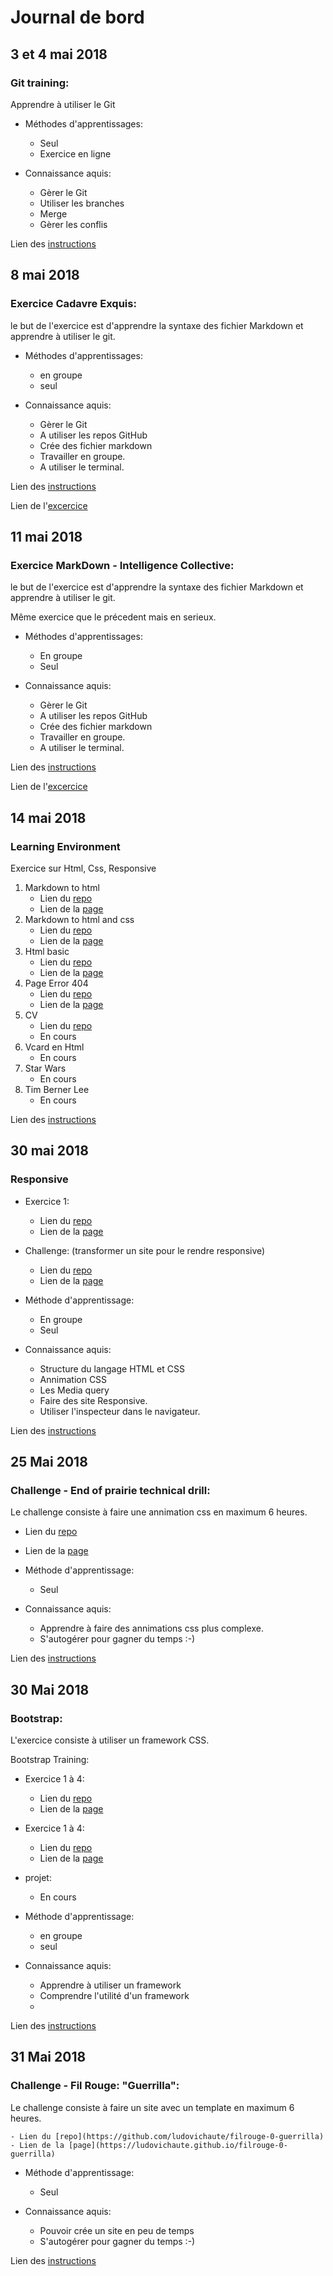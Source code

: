 # Journal de bord


## 3 et 4 mai 2018 

### Git training:

Apprendre à utiliser le Git

- Méthodes d'apprentissages:
	
	- Seul
	- Exercice en ligne

- Connaissance aquis:

	- Gèrer le Git
	- Utiliser les branches
	- Merge
	- Gèrer les conflis

Lien des [instructions](https://github.com/becodeorg/lovelace-2/blob/master/Parcours/01-La-prairie/git/git-training.md)


## 8 mai 2018

### Exercice Cadavre Exquis:

le but de l'exercice est d'apprendre la syntaxe des fichier Markdown et apprendre à utiliser le git.


- Méthodes d'apprentissages:
	
	- en groupe 
	- seul

- Connaissance aquis:
	
	- Gèrer le Git
	- A utiliser les repos GitHub
	- Crée des fichier markdown
	- Travailler en groupe.
	- A utiliser le terminal.

Lien des [instructions](https://github.com/becodeorg/lovelace-2/blob/master/Parcours/01-La-prairie/git/exercice-git-cadavre-exquis.md)

Lien de l'[excercice](https://github.com/ludovichaute/Exercice-Cadavre-Exquis-HautecoeurLudovic)

## 11 mai 2018

### Exercice MarkDown - Intelligence Collective:

le but de l'exercice est d'apprendre la syntaxe des fichier Markdown et apprendre à utiliser le git.

Même exercice que le précedent mais en serieux.


- Méthodes d'apprentissages:
	
	- En groupe 
	- Seul

- Connaissance aquis:

	- Gèrer le Git
	- A utiliser les repos GitHub
	- Crée des fichier markdown
	- Travailler en groupe.
	- A utiliser le terminal.

Lien des [instructions](https://github.com/becodeorg/lovelace-2/blob/master/Parcours/01-La-prairie/exercice-markdown-groupe.md)

Lien de l'[excercice](https://github.com/ludovichaute/exercice-markdown)


## 14 mai 2018 

### Learning Environment

Exercice sur Html, Css, Responsive


1. Markdown to html
	- Lien du [repo](https://github.com/ludovichaute/Learning-Environment)
	- Lien de la [page](https://ludovichaute.github.io/Learning-Environment/1%20markdown%20to%20html/index.html)
2. Markdown to html and css
	- Lien du [repo](https://github.com/ludovichaute/Learning-Environment)
	- Lien de la [page](https://ludovichaute.github.io/Learning-Environment/1%20markdown%20to%20html/index.html)
3. Html basic
	- Lien du [repo](https://github.com/ludovichaute/Learning-Environment)
	- Lien de la [page](https://ludovichaute.github.io/Learning-Environment/1%20markdown%20to%20html/index.html)
4. Page Error 404
	- Lien du [repo](https://github.com/ludovichaute/Learning-Environment)
	- Lien de la [page](https://ludovichaute.github.io/Learning-Environment/1%20markdown%20to%20html/index.html)
5. CV
	- Lien du [repo](https://github.com/ludovichaute/Mon-CV)
	- En cours
6. Vcard en Html
	- En cours
7. Star Wars
	- En cours
8. Tim Berner Lee
	- En cours

Lien des [instructions](https://github.com/becodeorg/lovelace-2/tree/master/Parcours/01-La-prairie/html-css)

## 30 mai 2018

### Responsive 

- Exercice 1:

	- Lien du [repo](https://github.com/ludovichaute/Learning-Environment/tree/master/Responsive/ex1)
	- Lien de la [page](https://ludovichaute.github.io/Learning-Environment/Responsive/ex1/index.html)

- Challenge: (transformer un site pour le rendre responsive)

	- Lien du [repo](https://github.com/ludovichaute/Learning-Environment/tree/master/Responsive/Challenge)
	- Lien de la [page](https://ludovichaute.github.io/Learning-Environment/Responsive/Challenge/index.html)

- Méthode d'apprentissage:

	- En groupe 
	- Seul

- Connaissance aquis:
	
	- Structure du langage HTML et CSS
	- Annimation CSS
	- Les Media query
	- Faire des site Responsive.
	- Utiliser l'inspecteur dans le navigateur.

Lien des [instructions](https://github.com/becodeorg/lovelace-2/tree/master/Parcours/02-Responsive%20Web%20Design)


## 25 Mai 2018

### Challenge - End of prairie technical drill:

Le challenge consiste à faire une annimation css en maximum 6 heures.

- Lien du [repo](https://github.com/ludovichaute/bootstrap-training)
- Lien de la [page](https://ludovichaute.github.io/end-of-prairie-technical-drill/)

- Méthode d'apprentissage:

	- Seul 

- Connaissance aquis:
	
	- Apprendre à faire des annimations css plus complexe.
	- S'autogérer pour gagner du temps :-)

Lien des [instructions](https://becodeorg.github.io/end-of-prairie-technical-drill/)


## 30 Mai 2018

### Bootstrap:


L'exercice consiste à utiliser un framework CSS.

Bootstrap Training:

- Exercice 1 à 4:
	- Lien du [repo](https://github.com/ludovichaute/bootstrap-training)
	- Lien de la [page](https://ludovichaute.github.io/bootstrap-training/exercice-1-4/index.html)

- Exercice 1 à 4:
	- Lien du [repo](https://github.com/ludovichaute/bootstrap-training/tree/master/exercice-5)
	- Lien de la [page](https://ludovichaute.github.io/bootstrap-training/exercice-5/index.html)

- projet:
	- En cours

- Méthode d'apprentissage:

	- en groupe 
	- seul

- Connaissance aquis:
	
	- Apprendre à utiliser un framework
	- Comprendre l'utilité d'un framework
	- 

Lien des [instructions](https://github.com/becodeorg/lovelace-2/tree/master/Parcours/03-Bootstrap)

## 31 Mai 2018

### Challenge - Fil Rouge: "Guerrilla":

Le challenge consiste à faire un site avec un template en maximum 6 heures.

	- Lien du [repo](https://github.com/ludovichaute/filrouge-0-guerrilla)
	- Lien de la [page](https://ludovichaute.github.io/filrouge-0-guerrilla)
	
- Méthode d'apprentissage:

	- Seul 

- Connaissance aquis:
	
	- Pouvoir crée un site en peu de temps
	- S'autogérer pour gagner du temps :-)

Lien des [instructions](https://github.com/ludovichaute/filrouge-0-guerrilla)

